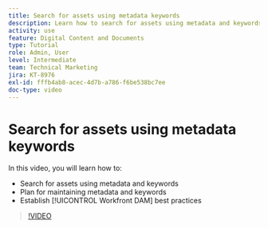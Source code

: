 ```yaml
---
title: Search for assets using metadata keywords
description: Learn how to search for assets using metadata and keywords, plan for maintaining metadata and keywords, and establish [!UICONTROL Workfront DAM] best practices.
activity: use
feature: Digital Content and Documents
type: Tutorial
role: Admin, User
level: Intermediate
team: Technical Marketing
jira: KT-8976
exl-id: fffb4ab8-acec-4d7b-a786-f6be538bc7ee
doc-type: video
---
```

# Search for assets using metadata keywords

In this video, you will learn how to:

* Search for assets using metadata and keywords
* Plan for maintaining metadata and keywords
* Establish [!UICONTROL Workfront DAM] best practices

>[!VIDEO](https://video.tv.adobe.com/v/335239/?quality=12&learn=on&enablevpops)
